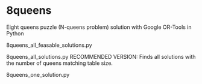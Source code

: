 # 8queens
Eight queens puzzle (N-queens problem) solution with Google OR-Tools in Python


8queens_all_feasable_solutions.py 	

8queens_all_solutions.py  RECOMMENDED VERSION: Finds all solutions with the number of queens matching table size.

8queens_one_solution.py
